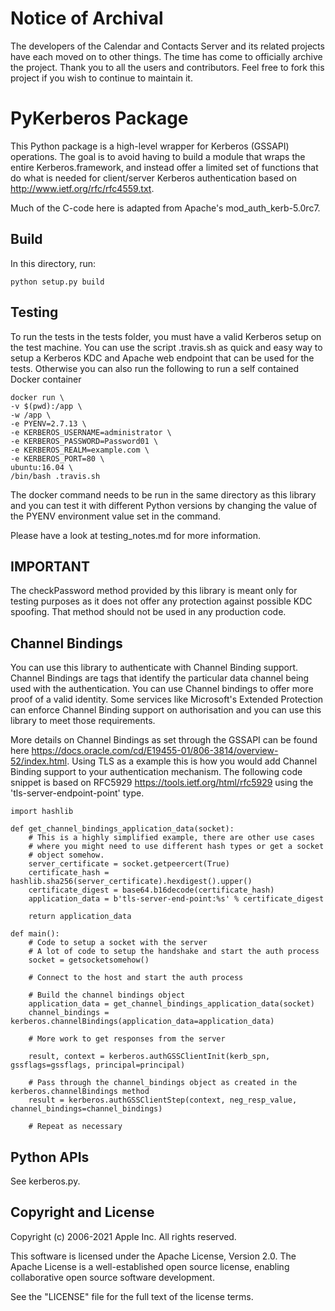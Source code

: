 # Notice of Archival

The developers of the Calendar and Contacts Server and its related
projects have each moved on to other things. The time has come to
officially archive the project. Thank you to all the users and
contributors. Feel free to fork this project if you wish to continue
to maintain it.

# PyKerberos Package

This Python package is a high-level wrapper for Kerberos (GSSAPI)
operations.  The goal is to avoid having to build a module that wraps
the entire Kerberos.framework, and instead offer a limited set of
functions that do what is needed for client/server Kerberos
authentication based on <http://www.ietf.org/rfc/rfc4559.txt>.

Much of the C-code here is adapted from Apache's mod_auth_kerb-5.0rc7.


## Build

In this directory, run:

```
python setup.py build
```

## Testing

To run the tests in the tests folder, you must have a valid Kerberos setup on
the test machine. You can use the script .travis.sh as quick and easy way to
setup a Kerberos KDC and Apache web endpoint that can be used for the tests.
Otherwise you can also run the following to run a self contained Docker
container

```
docker run \
-v $(pwd):/app \
-w /app \
-e PYENV=2.7.13 \
-e KERBEROS_USERNAME=administrator \
-e KERBEROS_PASSWORD=Password01 \
-e KERBEROS_REALM=example.com \
-e KERBEROS_PORT=80 \
ubuntu:16.04 \
/bin/bash .travis.sh
```

The docker command needs to be run in the same directory as this library and
you can test it with different Python versions by changing the value of the
PYENV environment value set in the command.

Please have a look at testing_notes.md for more information.


## IMPORTANT

The checkPassword method provided by this library is meant only for testing purposes as it does
not offer any protection against possible KDC spoofing. That method should not be used in any
production code.


## Channel Bindings

You can use this library to authenticate with Channel Binding support. Channel
Bindings are tags that identify the particular data channel being used with the
authentication. You can use Channel bindings to offer more proof of a valid
identity. Some services like Microsoft's Extended Protection can enforce
Channel Binding support on authorisation and you can use this library to meet
those requirements.

More details on Channel Bindings as set through the GSSAPI can be found here
<https://docs.oracle.com/cd/E19455-01/806-3814/overview-52/index.html>. Using
TLS as a example this is how you would add Channel Binding support to your
authentication mechanism. The following code snippet is based on RFC5929
<https://tools.ietf.org/html/rfc5929> using the 'tls-server-endpoint-point'
type.

```
import hashlib

def get_channel_bindings_application_data(socket):
    # This is a highly simplified example, there are other use cases
    # where you might need to use different hash types or get a socket
    # object somehow.
    server_certificate = socket.getpeercert(True)
    certificate_hash = hashlib.sha256(server_certificate).hexdigest().upper()
    certificate_digest = base64.b16decode(certificate_hash)
    application_data = b'tls-server-end-point:%s' % certificate_digest

    return application_data

def main():
    # Code to setup a socket with the server
    # A lot of code to setup the handshake and start the auth process
    socket = getsocketsomehow()

    # Connect to the host and start the auth process

    # Build the channel bindings object
    application_data = get_channel_bindings_application_data(socket)
    channel_bindings = kerberos.channelBindings(application_data=application_data)

    # More work to get responses from the server

    result, context = kerberos.authGSSClientInit(kerb_spn, gssflags=gssflags, principal=principal)

    # Pass through the channel_bindings object as created in the kerberos.channelBindings method
    result = kerberos.authGSSClientStep(context, neg_resp_value, channel_bindings=channel_bindings)

    # Repeat as necessary
```

## Python APIs

See kerberos.py.


## Copyright and License

Copyright (c) 2006-2021 Apple Inc.  All rights reserved.

This software is licensed under the Apache License, Version 2.0.  The
Apache License is a well-established open source license, enabling
collaborative open source software development.

See the "LICENSE" file for the full text of the license terms.
